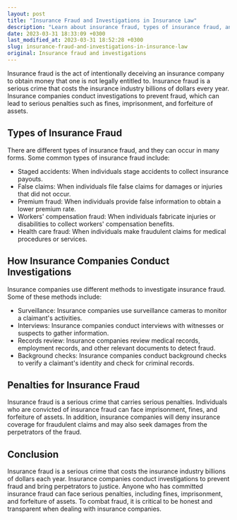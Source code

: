 ```yaml
---
layout: post
title: "Insurance Fraud and Investigations in Insurance Law"
description: "Learn about insurance fraud, types of insurance fraud, and how insurance companies conduct investigations to prevent fraud in the field of insurance law."
date: 2023-03-31 18:33:09 +0300
last_modified_at: 2023-03-31 18:52:28 +0300
slug: insurance-fraud-and-investigations-in-insurance-law
original: Insurance fraud and investigations
---
```

Insurance fraud is the act of intentionally deceiving an insurance company to obtain money that one is not legally entitled to. Insurance fraud is a serious crime that costs the insurance industry billions of dollars every year. Insurance companies conduct investigations to prevent fraud, which can lead to serious penalties such as fines, imprisonment, and forfeiture of assets.

## Types of Insurance Fraud

There are different types of insurance fraud, and they can occur in many forms. Some common types of insurance fraud include:

* Staged accidents: When individuals stage accidents to collect insurance payouts.
* False claims: When individuals file false claims for damages or injuries that did not occur.
* Premium fraud: When individuals provide false information to obtain a lower premium rate.
* Workers' compensation fraud: When individuals fabricate injuries or disabilities to collect workers' compensation benefits.
* Health care fraud: When individuals make fraudulent claims for medical procedures or services.

## How Insurance Companies Conduct Investigations

Insurance companies use different methods to investigate insurance fraud. Some of these methods include:

* Surveillance: Insurance companies use surveillance cameras to monitor a claimant's activities.
* Interviews: Insurance companies conduct interviews with witnesses or suspects to gather information.
* Records review: Insurance companies review medical records, employment records, and other relevant documents to detect fraud.
* Background checks: Insurance companies conduct background checks to verify a claimant's identity and check for criminal records.

## Penalties for Insurance Fraud

Insurance fraud is a serious crime that carries serious penalties. Individuals who are convicted of insurance fraud can face imprisonment, fines, and forfeiture of assets. In addition, insurance companies will deny insurance coverage for fraudulent claims and may also seek damages from the perpetrators of the fraud.

## Conclusion

Insurance fraud is a serious crime that costs the insurance industry billions of dollars each year. Insurance companies conduct investigations to prevent fraud and bring perpetrators to justice. Anyone who has committed insurance fraud can face serious penalties, including fines, imprisonment, and forfeiture of assets. To combat fraud, it is critical to be honest and transparent when dealing with insurance companies.